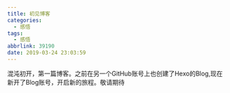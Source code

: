 ```yaml
---
title: 初见博客
categories:
  - 感悟
tags:
  - 感悟
abbrlink: 39190
date: 2019-03-24 23:03:59
---
```

混沌初开，第一篇博客。之前在另一个GitHub账号上也创建了Hexo的Blog,现在新开了Blog账号，开启新的旅程。敬请期待